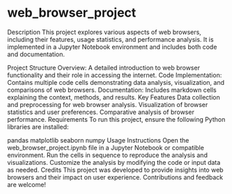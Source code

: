 # web_browser_project

Description
This project explores various aspects of web browsers, including their features, usage statistics, and performance analysis. It is implemented in a Jupyter Notebook environment and includes both code and documentation.

Project Structure
Overview: A detailed introduction to web browser functionality and their role in accessing the internet.
Code Implementation: Contains multiple code cells demonstrating data analysis, visualization, and comparisons of web browsers.
Documentation: Includes markdown cells explaining the context, methods, and results.
Key Features
Data collection and preprocessing for web browser analysis.
Visualization of browser statistics and user preferences.
Comparative analysis of browser performance.
Requirements
To run this project, ensure the following Python libraries are installed:

pandas
matplotlib
seaborn
numpy
Usage Instructions
Open the web_browser_project.ipynb file in a Jupyter Notebook or compatible environment.
Run the cells in sequence to reproduce the analysis and visualizations.
Customize the analysis by modifying the code or input data as needed.
Credits
This project was developed to provide insights into web browsers and their impact on user experience. Contributions and feedback are welcome!
